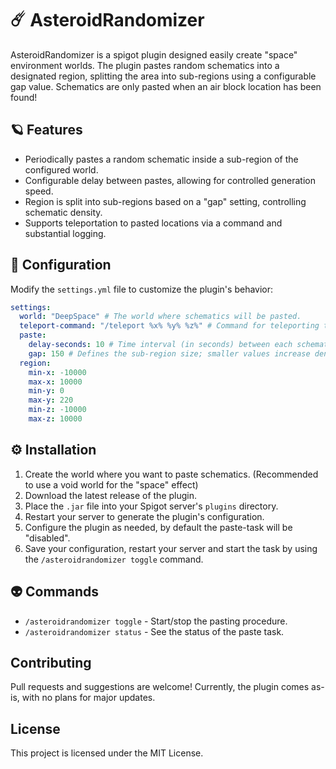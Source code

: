 # ☄️ AsteroidRandomizer

AsteroidRandomizer is a spigot plugin designed easily create "space" environment worlds.
The plugin pastes random schematics into a designated region, splitting the area into sub-regions
using a configurable gap value. Schematics are only pasted when an air block location has been found!

## 🪐 Features
- Periodically pastes a random schematic inside a sub-region of the configured world.
- Configurable delay between pastes, allowing for controlled generation speed.
- Region is split into sub-regions based on a "gap" setting, controlling schematic density.
- Supports teleportation to pasted locations via a command and substantial logging.

## 🚀 Configuration
Modify the `settings.yml` file to customize the plugin's behavior:

```yaml
settings:
  world: "DeepSpace" # The world where schematics will be pasted.
  teleport-command: "/teleport %x% %y% %z%" # Command for teleporting to pasted schematics.
  paste:
    delay-seconds: 10 # Time interval (in seconds) between each schematic paste.
    gap: 150 # Defines the sub-region size; smaller values increase density.
  region:
    min-x: -10000
    max-x: 10000
    min-y: 0
    max-y: 220
    min-z: -10000
    max-z: 10000
```

## ⚙️ Installation
1. Create the world where you want to paste schematics. (Recommended to use a void world for the "space" effect)
2. Download the latest release of the plugin.
3. Place the `.jar` file into your Spigot server's `plugins` directory.
4. Restart your server to generate the plugin's configuration.
5. Configure the plugin as needed, by default the paste-task will be "disabled".
6. Save your configuration, restart your server and start the task by using the `/asteroidrandomizer toggle` command.

## 👽 Commands
- `/asteroidrandomizer toggle` - Start/stop the pasting procedure. 
- `/asteroidrandomizer status` - See the status of the paste task.

## Contributing
Pull requests and suggestions are welcome! Currently, the plugin comes as-is, with no plans for major updates.

## License
This project is licensed under the MIT License.
